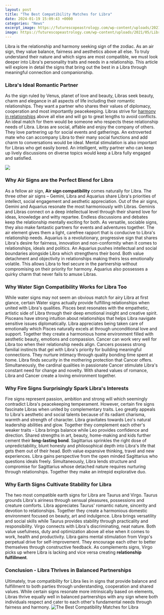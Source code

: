 ```yaml
---
layout: post
title: "The Best Compatibility Matches for Libra"
date: 2024-01-19 15:09:43 +0000
categories: "News"
excerpt_image: https://futurescopeastrology.com/wp-content/uploads/2021/05/Libra-compatibility-Chart-1.jpg
image: https://futurescopeastrology.com/wp-content/uploads/2021/05/Libra-compatibility-Chart-1.jpg
---
```


Libra is the relationship and harmony seeking sign of the zodiac. As an air sign, they value balance, fairness and aesthetics above all else. To truly understand their nature and which signs are most compatible, we must look deeper into Libra's personality traits and needs in a relationship. This article will explore in detail the signs that bring out the best in a Libra through meaningful connection and companionship.
### Libra's Ideal Romantic Partner
As the sign ruled by Venus, planet of love and beauty, Libras seek beauty, charm and elegance in all aspects of life including their romantic relationships. They want a partner who shares their values of diplomacy, cooperation and most importantly peacekeeping. Libras strive for [harmony in relationships](https://store.fi.io.vn/collection/corgi) above all else and will go to great lengths to avoid conflicts. An ideal match for them would be someone who respects these relationship needs of Libra.
Libras are social, affable and enjoy the company of others. They love partnering up for social events and gatherings. An extroverted mate who can accompany Libra to their many social functions and add charm to conversations would be ideal. Mental stimulation is also important for Libras who get easily bored. An intelligent, witty partner who can keep up lively discussions on diverse topics would keep a Libra fully engaged and satisfied.

![](https://cf.ltkcdn.net/horoscopes/images/std-xs/306374-340x425-compatibility-libra.png)
### Why Air Signs are the Perfect Blend for Libra 
As a fellow air sign, **Air sign compatibility** comes naturally for Libra. The three other air signs – Gemini, Libra and Aquarius share Libra's priorities of intellect, social engagement and aesthetic appreciation. Out of the air signs, Gemini and Aquarius resonate the most harmoniously with Libras.
Geminis and Libras connect on a deep intellectual level through their shared love for ideas, knowledge and witty repartee. Endless discussions and debates keep the relationship mentally exciting for both. As versatile, sociable signs, they also make fantastic partners for events and adventures together. The air element gives them a light, carefree rapport that is conducive to Libra's relationship needs.
Aquarius is a revolutionary, progressive sign that shares Libra's desire for fairness, innovation and non-conformity when it comes to relationships, ideals and politics. An Aquarius pushes intellectual and social boundaries alongside Libra which strengthens their bond. Both value detachment and objectivity in relationships making theirs less emotionally volatile. This allows Libra to feel secure in the partnership without compromising on their priority for harmony. Aquarius also possesses a quirky charm that never fails to amuse Libras.
### Why **Water Sign Compatibility** Works for Libra Too
While water signs may not seem an obvious match for airy Libra at first glance, certain Water signs actually provide fulfilling relationships when united with Libra's qualities. 
Pisces best resonates with the empathetic, artistic side of Libra through their deep emotional insight and creative spirit. Pisceans have strong intuition about relationships that helps Libra navigate sensitive issues diplomatically. Libra appreciates being taken care of emotionally which Pisces naturally excels at through unconditional love and support. Together they create a harmonious home environment filled with aesthetic beauty, emotions and compassion.
Cancer can work very well for Libra too when their relationship needs align. Cancers possess strong familial instincts that gel with Libra's priority for building meaningful connections. They nurture intimacy through quality bonding time spent at home. Libra finds security in the mothering protection that Cancer offers. Simultaneously, the cardinal qualities in passionate Cancer stimulate Libra's constant need for change and novelty. With shared values of romance, Libra and Cancer create a loving environment together. 
### Why Fire Signs Surprisingly Spark Libra's Interests 
Fire signs represent passion, ambition and strong will which seemingly contradict Libra's peacekeeping temperament. However, certain fire signs fascinate Libras when united by complementary traits.
Leo greatly appeals to Libra's aesthetic and social talents because of its radiant charisma, warmth and strength of character. Libra gravitates towards Leo's natural leadership abilities and glow. Together they complement each other's weaker traits - Libra brings balance while Leo provides confidence and direction. Shared strengths in art, beauty, home-making and kids further cement their **long-lasting bond**.
Sagittarius sprinkles the right dose of unpredictability, blunt honesty and philosophical depth into Libra's life that gets them out of their head. Both value expansive thinking, travel and new experiences. Libra gains perspective from the open minded Sagittarius who questions ideals freely. Simultaneously, Libra lends structure and compromise for Sagittarius whose detached nature requires nurturing through relationships. Together they make an intrepid explorative duo. 
### Why Earth Signs Cultivate Stability for Libra
The two most compatible earth signs for Libra are Taurus and Virgo. Taurus grounds Libra's airiness through sensual pleasures, possessions and creature comforts. Libra appreciates Taurus' romantic nature, sincerity and devotion to relationships. Together they create a harmonious domestic environment focused on beauty, art and indulgence. Libra brings versatility and social skills while Taurus provides stability through practicality and responsibility. 
Virgo connects with Libra's discriminating, neat nature. Both value usefulness, duty and optimization above all else when it comes to work, health and productivity. Libra gains mental stimulation from Virgo's perpetual drive for self-improvement. They encourage each other to better themselves through constructive feedback. As complements signs, Virgo picks up where Libra is lacking and vice versa creating **relationship fulfillment**. 
### Conclusion - Libra Thrives in Balanced Partnerships
Ultimately, true compatibility for Libra lies in signs that provide balance and fulfillment to both parties through understanding, cooperation and shared values. While certain signs resonate more intrinsically based on elements, Libras thrive equally well in balanced partnerships with any sign where both individuals respect and cater to each other's fundamental needs through fairness and harmony.
![The Best Compatibility Matches for Libra](https://futurescopeastrology.com/wp-content/uploads/2021/05/Libra-compatibility-Chart-1.jpg)